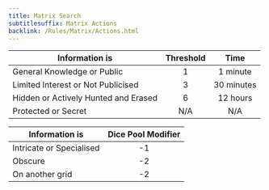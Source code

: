```yaml
---
title: Matrix Search
subtitlesuffix: Matrix Actions
backlink: /Rules/Matrix/Actions.html
---
```


| Information is                       | Threshold |    Time    |
| ------------------------------------ |:---------:|:----------:|
| General Knowledge or Public          |     1     |  1 minute  |
| Limited Interest or Not Publicised   |     3     | 30 minutes |
| Hidden or Actively Hunted and Erased |     6     |  12 hours  |
| Protected or Secret                  |    N/A    |    N/A     |

| Information is           | Dice Pool Modifier |
| ------------------------ |:------------------:|
| Intricate or Specialised |         -1         |
| Obscure                  |         -2         |
| On another grid          |         -2         |
